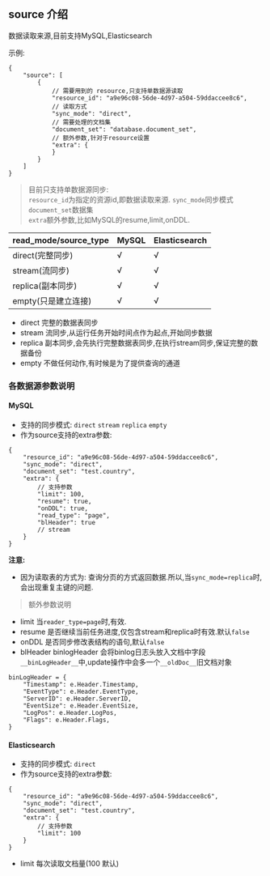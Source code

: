 ## source 介绍

数据读取来源,目前支持MySQL,Elasticsearch

示例:

```json5
{
    "source": [
        {
            // 需要用到的 resource,只支持单数据源读取
            "resource_id": "a9e96c08-56de-4d97-a504-59ddaccee8c6",
            // 读取方式
            "sync_mode": "direct",
            // 需要处理的文档集
            "document_set": "database.document_set",
            // 额外参数,针对于resource设置
            "extra": {
            }
        }
    ]
}
```

> 目前只支持单数据源同步:  
> `resource_id`为指定的资源id,即数据读取来源.
> `sync_mode`同步模式  
> `document_set`数据集  
> `extra`额外参数,比如MySQL的resume,limit,onDDL.

| read_mode/source_type | MySQL  | Elasticsearch | 
| --- | --- | --- |
| direct(完整同步) | √ | √ | 
| stream(流同步) | √ | √ |
| replica(副本同步) | √ | √ |
| empty(只是建立连接) | √ | √ |

- direct 完整的数据表同步
- stream 流同步,从运行任务开始时间点作为起点,开始同步数据
- replica 副本同步,会先执行完整数据表同步,在执行stream同步,保证完整的数据备份
- empty 不做任何动作,有时候是为了提供查询的通道

### 各数据源参数说明

#### MySQL

- 支持的同步模式: `direct` `stream` `replica` `empty`
- 作为source支持的extra参数:

```json5
{
    "resource_id": "a9e96c08-56de-4d97-a504-59ddaccee8c6",
    "sync_mode": "direct",
    "document_set": "test.country",
    "extra": {
        // 支持参数
        "limit": 100,
        "resume": true,
        "onDDL": true,
        "read_type": "page",
        "blHeader": true
        // stream
    }
}
```

**注意:**

- 因为读取表的方式为: 查询分页的方式返回数据.所以,当`sync_mode=replica`时,会出现重复主键的问题.

> 额外参数说明

- limit 当`reader_type=page`时,有效.
- resume 是否继续当前任务进度,仅包含stream和replica时有效.默认`false`
- onDDL 是否同步修改表结构的语句,默认`false`
- blHeader binlogHeader 会将binlog日志头放入文档中字段`__binLogHeader__`中,update操作中会多一个`__oldDoc__`旧文档对象

```json5
binLogHeader = {
    "Timestamp": e.Header.Timestamp,
    "EventType": e.Header.EventType,
    "ServerID": e.Header.ServerID,
    "EventSize": e.Header.EventSize,
    "LogPos": e.Header.LogPos,
    "Flags": e.Header.Flags,
}
```

#### Elasticsearch

- 支持的同步模式: `direct`
- 作为source支持的extra参数:

```json5
{
    "resource_id": "a9e96c08-56de-4d97-a504-59ddaccee8c6",
    "sync_mode": "direct",
    "document_set": "test.country",
    "extra": {
        // 支持参数
        "limit": 100
    }
}
```

- limit 每次读取文档量(100 默认)
